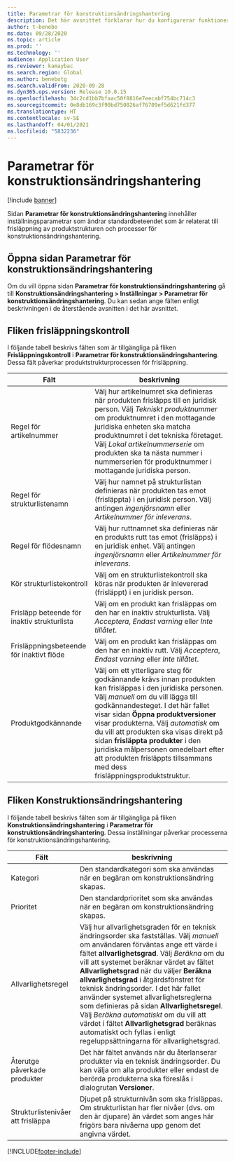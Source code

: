 ```yaml
---
title: Parametrar för konstruktionsändringshantering
description: Det här avsnittet förklarar hur du konfigurerar funktioner för hantering av tekniska förändringar för Microsoft Dynamics 365 Supply Chain Management.
author: t-benebo
ms.date: 09/28/2020
ms.topic: article
ms.prod: ''
ms.technology: ''
audience: Application User
ms.reviewer: kamaybac
ms.search.region: Global
ms.author: benebotg
ms.search.validFrom: 2020-09-28
ms.dyn365.ops.version: Release 10.0.15
ms.openlocfilehash: 34c2cd1bb7bfaac50f8816e7eecabf754bc714c3
ms.sourcegitcommit: 0e8db169c3f90bd750826af76709ef5d621fd377
ms.translationtype: HT
ms.contentlocale: sv-SE
ms.lasthandoff: 04/01/2021
ms.locfileid: "5832236"
---
```

# <a name="engineering-change-management-parameters"></a>Parametrar för konstruktionsändringshantering

[!include [banner](../includes/banner.md)]

Sidan **Parametrar för konstruktionsändringshantering** innehåller inställningsparametrar som ändrar standardbeteendet som är relaterat till frisläppning av produktstrukturen och processer för konstruktionsändringshantering.

## <a name="open-the-engineering-change-management-parameters-page"></a>Öppna sidan Parametrar för konstruktionsändringshantering

Om du vill öppna sidan **Parametrar för konstruktionsändringshantering** gå till **Konstruktionsändringshantering \> Inställningar \> Parametrar för konstruktionsändringshantering**. Du kan sedan ange fälten enligt beskrivningen i de återstående avsnitten i det här avsnittet.

## <a name="release-control-tab"></a>Fliken frisläppningskontroll

I följande tabell beskrivs fälten som är tillgängliga på fliken **Frisläppningskontroll** i **Parametrar för konstruktionsändringshantering**. Dessa fält påverkar produktstrukturprocessen för frisläppning.

| Fält | beskrivning |
|---|---|
| Regel för artikelnummer | Välj hur artikelnumret ska definieras när produkten frisläpps till en juridisk person. Välj *Tekniskt produktnummer* om produktnumret i den mottagande juridiska enheten ska matcha produktnumret i det tekniska företaget. Välj *Lokal artikelnummerserie* om produkten ska ta nästa nummer i nummerserien för produktnummer i mottagande juridiska person. |
| Regel för strukturlistenamn | Välj hur namnet på strukturlistan definieras när produkten tas emot (frisläppta) i en juridisk person. Välj antingen *ingenjörsnamn* eller *Artikelnummer för inleverans*. |
| Regel för flödesnamn | Välj hur ruttnamnet ska definieras när en produkts rutt tas emot (frisläpps) i en juridisk enhet. Välj antingen *ingenjörsnamn* eller *Artikelnummer för inleverans*. |
| Kör strukturlistekontroll | Välj om en strukturlistekontroll ska köras när produkten är inlevererad (frisläppt) i en juridisk person. |
| Frisläpp beteende för inaktiv strukturlista | Välj om en produkt kan frisläppas om den har en inaktiv strukturlista. Välj *Acceptera*, *Endast varning* eller *Inte tillåtet*. |
| Frisläppningsbeteende för inaktivt flöde | Välj om en produkt kan frisläppas om den har en inaktiv rutt. Välj *Acceptera*, *Endast varning* eller *Inte tillåtet*.|
| Produktgodkännande | Välj om ett ytterligare steg för godkännande krävs innan produkten kan frisläppas i den juridiska personen. Välj *manuell* om du vill lägga till godkännandesteget. I det här fallet visar sidan **Öppna produktversioner** visar produkterna. Välj *automatisk* om du vill att produkten ska visas direkt på sidan **frisläppta produkter** i den juridiska målpersonen omedelbart efter att produkten frisläppts tillsammans med dess frisläppningsproduktstruktur. |

## <a name="engineering-change-management-tab"></a>Fliken Konstruktionsändringshantering

I följande tabell beskrivs fälten som är tillgängliga på fliken **Konstruktionsändringshantering** i **Parametrar för konstruktionsändringshantering**. Dessa inställningar påverkar processerna för konstruktionsändringshantering.

| Fält | beskrivning |
|---|---|
| Kategori | Den standardkategori som ska användas när en begäran om konstruktionsändring skapas. |
| Prioritet | Den standardprioritet som ska användas när en begäran om konstruktionsändring skapas. |
| Allvarlighetsregel | Välj hur allvarlighetsgraden för en teknisk ändringsorder ska fastställas. Välj *manuell* om användaren förväntas ange ett värde i fältet **allvarlighetsgrad**. Välj *Beräkna* om du vill att systemet beräknar värdet av fältet **Allvarlighetsgrad** när du väljer **Beräkna allvarlighetsgrad** i åtgärdsfönstret för teknisk ändringsorder. I det här fallet använder systemet allvarlighetsreglerna som definieras på sidan **Allvarlighetsregel**. Välj *Beräkna automatiskt* om du vill att värdet i fältet **Allvarlighetsgrad** beräknas automatiskt och fyllas i enligt regeluppsättningarna för allvarlighetsgrad. |
| Återutge påverkade produkter | Det här fältet används när du återlanserar produkter via en teknisk ändringsorder. Du kan välja om alla produkter eller endast de berörda produkterna ska föreslås i dialogrutan **Versioner**. |
| Strukturlistenivåer att frisläppa | Djupet på strukturnivån som ska frisläppas. Om strukturlistan har fler nivåer (dvs. om den är djupare) än värdet som anges här frigörs bara nivåerna upp genom det angivna värdet. |


[!INCLUDE[footer-include](../../includes/footer-banner.md)]